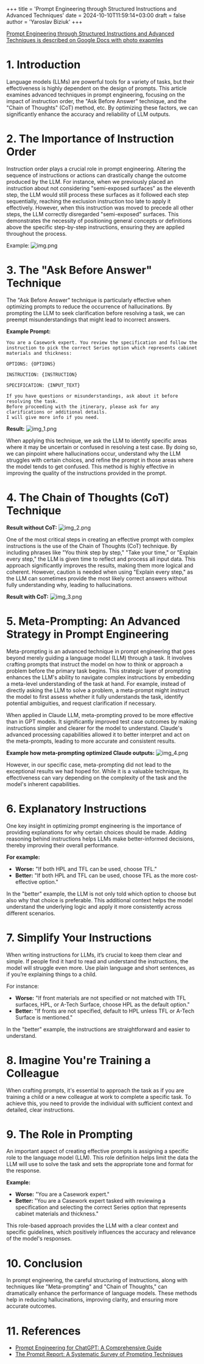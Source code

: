 +++
title = 'Prompt Engineering through Structured Instructions and Advanced Techniques'
date = 2024-10-10T11:59:14+03:00
draft = false
author = 'Yaroslav Biziuk'
+++

[Prompt Engineering through Structured Instructions and Advanced Techniques is described on Google Docs with photo exapmles](https://docs.google.com/document/d/10pz3nPghcG3tyN9RuzrNerfcbeP59kq1YJRXjBApTQY/edit)

# 1. Introduction
Language models (LLMs) are powerful tools for a variety of tasks, but their effectiveness is highly dependent on the design of prompts. This article examines advanced techniques in prompt engineering, focusing on the impact of instruction order, the "Ask Before Answer" technique, and the "Chain of Thoughts" (CoT) method, etc. By optimizing these factors, we can significantly enhance the accuracy and reliability of LLM outputs.

# 2. The Importance of Instruction Order
Instruction order plays a crucial role in prompt engineering. Altering the sequence of instructions or actions can drastically change the outcome produced by the LLM. For instance, when we previously placed an instruction about not considering "semi-exposed surfaces" as the eleventh step, the LLM would still process these surfaces as it followed each step sequentially, reaching the exclusion instruction too late to apply it effectively. However, when this instruction was moved to precede all other steps, the LLM correctly disregarded "semi-exposed" surfaces. This demonstrates the necessity of positioning general concepts or definitions above the specific step-by-step instructions, ensuring they are applied throughout the process.

Example:
![img.png](../../public/images/prompt_engineering/img.png)

# 3. The "Ask Before Answer" Technique
The "Ask Before Answer" technique is particularly effective when optimizing prompts to reduce the occurrence of hallucinations. By prompting the LLM to seek clarification before resolving a task, we can preempt misunderstandings that might lead to incorrect answers.

**Example Prompt:**

```
You are a Casework expert. You review the specification and follow the instruction to pick the correct Series option which represents cabinet materials and thickness:

OPTIONS: {OPTIONS} 

INSTRUCTION: {INSTRUCTION}

SPECIFICATION: {INPUT_TEXT}

If you have questions or misunderstandings, ask about it before resolving the task. 
Before proceeding with the itinerary, please ask for any clarifications or additional details. 
I will give more info if you need.
```
**Result:**
![img_1.png](../../public/images/prompt_engineering/img_1.png)

When applying this technique, we ask the LLM to identify specific areas where it may be uncertain or confused in resolving a test case. By doing so, we can pinpoint where hallucinations occur, understand why the LLM struggles with certain choices, and refine the prompt in those areas where the model tends to get confused. This method is highly effective in improving the quality of the instructions provided in the prompt.

# 4. The Chain of Thoughts (CoT) Technique

**Result without CoT:**
![img_2.png](../../public/images/prompt_engineering/img_2.png)

One of the most critical steps in creating an effective prompt with complex instructions is the use of the Chain of Thoughts (CoT) technique. By including phrases like "You think step by step," "Take your time," or "Explain every step," the LLM is given time to reflect and process all input data. This approach significantly improves the results, making them more logical and coherent. However, caution is needed when using "Explain every step," as the LLM can sometimes provide the most likely correct answers without fully understanding why, leading to hallucinations.

**Result with CoT:**
![img_3.png](../../public/images/prompt_engineering/img_3.png)

# 5. Meta-Prompting: An Advanced Strategy in Prompt Engineering
Meta-prompting is an advanced technique in prompt engineering that goes beyond merely guiding a language model (LLM) through a task. It involves crafting prompts that instruct the model on how to think or approach a problem before the primary task begins. This strategic layer of prompting enhances the LLM's ability to navigate complex instructions by embedding a meta-level understanding of the task at hand. For example, instead of directly asking the LLM to solve a problem, a meta-prompt might instruct the model to first assess whether it fully understands the task, identify potential ambiguities, and request clarification if necessary.

When applied in Claude LLM, meta-prompting proved to be more effective than in GPT models. It significantly improved test case outcomes by making instructions simpler and clearer for the model to understand. Claude's advanced processing capabilities allowed it to better interpret and act on the meta-prompts, leading to more accurate and consistent results.

**Example how meta-prompting optimized Claude outputs:**
![img_4.png](../../public/images/prompt_engineering/img_4.png)

However, in our specific case, meta-prompting did not lead to the exceptional results we had hoped for. While it is a valuable technique, its effectiveness can vary depending on the complexity of the task and the model's inherent capabilities.

# 6. Explanatory Instructions
One key insight in optimizing prompt engineering is the importance of providing explanations for why certain choices should be made. Adding reasoning behind instructions helps LLMs make better-informed decisions, thereby improving their overall performance.

**For example:**

- **Worse:** "If both HPL and TFL can be used, choose TFL."
- **Better:** "If both HPL and TFL can be used, choose TFL as the more cost-effective option."

In the "better" example, the LLM is not only told which option to choose but also why that choice is preferable. This additional context helps the model understand the underlying logic and apply it more consistently across different scenarios.

# 7. Simplify Your Instructions
When writing instructions for LLMs, it’s crucial to keep them clear and simple. If people find it hard to read and understand the instructions, the model will struggle even more. Use plain language and short sentences, as if you’re explaining things to a child.

For instance:

- **Worse:** "If front materials are not specified or not matched with TFL surfaces, HPL, or A-Tech Surface, choose HPL as the default option."
- **Better:** "If fronts are not specified, default to HPL unless TFL or A-Tech Surface is mentioned."

In the "better" example, the instructions are straightforward and easier to understand.

# 8. Imagine You're Training a Colleague
When crafting prompts, it's essential to approach the task as if you are training a child or a new colleague at work to complete a specific task. To achieve this, you need to provide the individual with sufficient context and detailed, clear instructions.

# 9. The Role in Prompting
An important aspect of creating effective prompts is assigning a specific role to the language model (LLM). This role definition helps limit the data the LLM will use to solve the task and sets the appropriate tone and format for the response.

**Example:**

- **Worse:** "You are a Casework expert."
- **Better:** "You are a Casework expert tasked with reviewing a specification and selecting the correct Series option that represents cabinet materials and thickness."

This role-based approach provides the LLM with a clear context and specific guidelines, which positively influences the accuracy and relevance of the model's responses.

# 10. Conclusion
In prompt engineering, the careful structuring of instructions, along with techniques like "Meta-prompting" and "Chain of Thoughts," can dramatically enhance the performance of language models. These methods help in reducing hallucinations, improving clarity, and ensuring more accurate outcomes.

# 11. References
- [Prompt Engineering for ChatGPT: A Comprehensive Guide](https://medium.com/@seyibello31/prompt-engineering-for-chatgpt-a-comprehensive-guide-6650cdf0a047)
- [The Prompt Report: A Systematic Survey of Prompting Techniques](https://arxiv.org/pdf/2406.06608)
